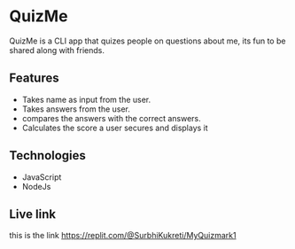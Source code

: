 # QuizMe
QuizMe is a CLI app that quizes people on questions about me, its fun to be shared along with friends.

## Features
* Takes name as input from the user.
* Takes answers from the user.
* compares the answers with the correct answers.
* Calculates the score a user secures and displays it

## Technologies
* JavaScript
* NodeJs


## Live link
this is the link
https://replit.com/@SurbhiKukreti/MyQuizmark1
